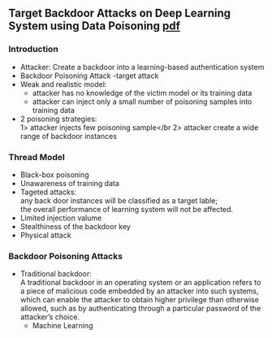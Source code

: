 ## Target Backdoor Attacks on Deep Learning System using Data Poisoning [pdf](https://arxiv.org/pdf/1712.05526.pdf)

### Introduction
- Attacker: Create a backdoor into a learning-based authentication system
- Backdoor Poisoning Attack -target attack
- Weak and realistic model:
    * attacker has no knowledge of the victim model or its training data
    * attacker can inject only a small number of poisoning samples into training data
- 2 poisoning strategies:</br>
    1> attacker injects few poisoning sample</br
    2> attacker create a wide range of backdoor instances
    
### Thread Model
- Black-box poisoning
- Unawareness of training data
- Tageted attacks: </br>
   any back door instances will be classified as a target lable; </br> the overall performance of learning system will not be affected.
- Limited injection valume
- Stealthiness of the backdoor key
- Physical attack

### Backdoor Poisoning Attacks
- Traditional backdoor:<br/>
   A traditional backdoor in an operating system or an application refers to a piece of malicious code embedded by an attacker into such systems, which can enable the attacker to obtain higher privilege than otherwise allowed, such as by authenticating through a particular password of the attacker’s choice.
   * Machine Learning
